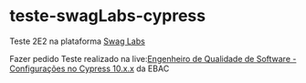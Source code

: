 # teste-swagLabs-cypress

Teste 2E2 na plataforma [Swag Labs](https://www.saucedemo.com/)

Fazer pedido
Teste realizado na live:[Engenheiro de Qualidade de Software - Configurações no Cypress 10.x.x](https://www.youtube.com/watch?v=JlWSiOVKVkw&t=1136s) da EBAC
